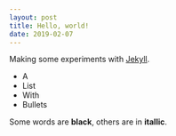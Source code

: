```yaml
---
layout: post
title: Hello, world!
date: 2019-02-07
---
```


Making some experiments with [Jekyll](http://jekyllrb.com). 

* A
* List 
* With
* Bullets

Some words are **black**, others are in __itallic__. 
